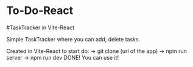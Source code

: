 # To-Do-React

#TaskTracker in Vite-React

Simple TaskTracker where you can add, delete tasks.

Created in Vite-React to start do:
-> git clone (url of the app)
-> npm run server
-> npm run dev 
DONE! You can use it!